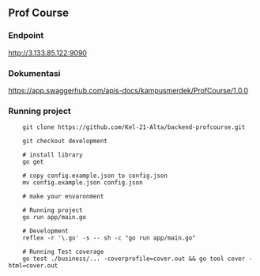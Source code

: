 ## Prof Course

### Endpoint

http://3.133.85.122:9090

### Dokumentasi

https://app.swaggerhub.com/apis-docs/kampusmerdek/ProfCourse/1.0.0

### Running project

```
    git clone https://github.com/Kel-21-Alta/backend-profcourse.git
    
    git checkout development
    
    # install library 
    go get
    
    # copy config.example.json to config.json
    mv config.example.json config.json
    
    # make your envaronment
    
    # Running project
    go run app/main.go
 
    # Development
    reflex -r '\.go' -s -- sh -c "go run app/main.go"
    
    # Running Test coverage
    go test ./business/... -coverprofile=cover.out && go tool cover -html=cover.out
```
